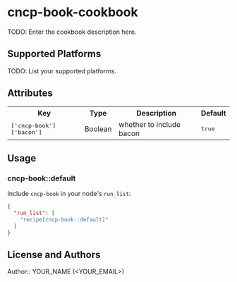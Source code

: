# cncp-book-cookbook

TODO: Enter the cookbook description here.

## Supported Platforms

TODO: List your supported platforms.

## Attributes

<table>
  <tr>
    <th>Key</th>
    <th>Type</th>
    <th>Description</th>
    <th>Default</th>
  </tr>
  <tr>
    <td><tt>['cncp-book']['bacon']</tt></td>
    <td>Boolean</td>
    <td>whether to include bacon</td>
    <td><tt>true</tt></td>
  </tr>
</table>

## Usage

### cncp-book::default

Include `cncp-book` in your node's `run_list`:

```json
{
  "run_list": [
    "recipe[cncp-book::default]"
  ]
}
```

## License and Authors

Author:: YOUR_NAME (<YOUR_EMAIL>)
